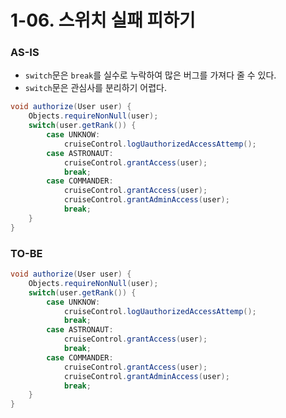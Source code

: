 # 1-06. 스위치 실패 피하기

### AS-IS

- `switch`문은 `break`를 실수로 누락하여 많은 버그를 가져다 줄 수 있다.
- `switch`문은 관심사를 분리하기 어렵다.

```java
void authorize(User user) {
    Objects.requireNonNull(user);
    switch(user.getRank()) {
        case UNKNOW:
            cruiseControl.logUauthorizedAccessAttemp();
        case ASTRONAUT:
            cruiseControl.grantAccess(user);
            break;
        case COMMANDER:
            cruiseControl.grantAccess(user);
            cruiseControl.grantAdminAccess(user);
            break;
    }
}
```

### TO-BE

```java
void authorize(User user) {
    Objects.requireNonNull(user);
    switch(user.getRank()) {
        case UNKNOW:
            cruiseControl.logUauthorizedAccessAttemp();
            break;
        case ASTRONAUT:
            cruiseControl.grantAccess(user);
            break;
        case COMMANDER:
            cruiseControl.grantAccess(user);
            cruiseControl.grantAdminAccess(user);
            break;
    }
}
```
